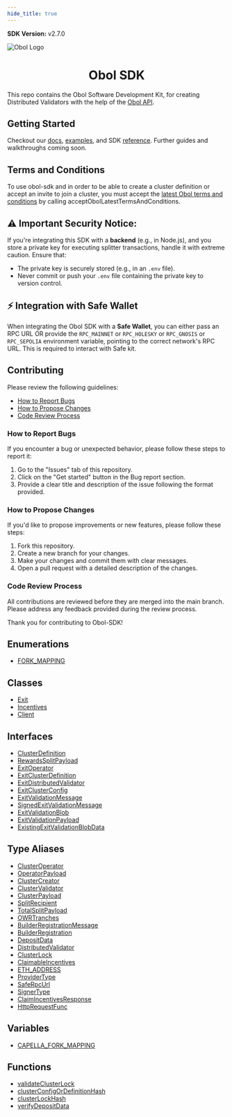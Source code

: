```yaml
---
hide_title: true
---
```


<span className="theme-doc-version-badge badge badge--secondary">
      <strong>SDK Version:</strong> v2.7.0
</span>

![Obol Logo](https://obol.org/obolnetwork.png)

<h1 align="center">Obol SDK</h1>

This repo contains the Obol Software Development Kit, for creating Distributed Validators with the help of the [Obol API](https://docs.obol.org/api).

## Getting Started

Checkout our [docs](https://docs.obol.org/docs/advanced/quickstart-sdk), [examples](https://github.com/ObolNetwork/obol-sdk-examples/), and SDK [reference](https://obolnetwork.github.io/obol-sdk). Further guides and walkthroughs coming soon.

## Terms and Conditions
To use obol-sdk and in order to be able to create a cluster definition or accept an invite to join a cluster, you must accept the [latest Obol terms and conditions](https://obol.org/terms.pdf) by calling acceptObolLatestTermsAndConditions.

## ⚠️ Important Security Notice:
If you're integrating this SDK with a **backend** (e.g., in Node.js), and you store a private key for executing splitter transactions, handle it with extreme caution. Ensure that:

- The private key is securely stored (e.g., in an `.env` file).
- Never commit or push your `.env` file containing the private key to version control.

## ⚡️ Integration with Safe Wallet

When integrating the Obol SDK with a **Safe Wallet**, you can either pass an RPC URL OR provide the `RPC_MAINNET` or `RPC_HOLESKY` or `RPC_GNOSIS` or `RPC_SEPOLIA` environment variable, pointing to the correct network's RPC URL. This is required to interact with Safe kit.

## Contributing

Please review the following guidelines:

- [How to Report Bugs](#how-to-report-bugs)
- [How to Propose Changes](#how-to-propose-changes)
- [Code Review Process](#code-review-process)

### How to Report Bugs

If you encounter a bug or unexpected behavior, please follow these steps to report it:

1. Go to the "Issues" tab of this repository.
2. Click on the "Get started" button in the Bug report section.
3. Provide a clear title and description of the issue following the format provided.

### How to Propose Changes

If you'd like to propose improvements or new features, please follow these steps:

1. Fork this repository.
2. Create a new branch for your changes.
3. Make your changes and commit them with clear messages.
4. Open a pull request with a detailed description of the changes.

### Code Review Process

All contributions are reviewed before they are merged into the main branch. Please address any feedback provided during the review process.

Thank you for contributing to Obol-SDK!

## Enumerations

- [FORK\_MAPPING](enumerations/FORK_MAPPING.md)

## Classes

- [Exit](classes/Exit.md)
- [Incentives](classes/Incentives.md)
- [Client](classes/Client.md)

## Interfaces

- [ClusterDefinition](interfaces/ClusterDefinition.md)
- [RewardsSplitPayload](interfaces/RewardsSplitPayload.md)
- [ExitOperator](interfaces/ExitOperator.md)
- [ExitClusterDefinition](interfaces/ExitClusterDefinition.md)
- [ExitDistributedValidator](interfaces/ExitDistributedValidator.md)
- [ExitClusterConfig](interfaces/ExitClusterConfig.md)
- [ExitValidationMessage](interfaces/ExitValidationMessage.md)
- [SignedExitValidationMessage](interfaces/SignedExitValidationMessage.md)
- [ExitValidationBlob](interfaces/ExitValidationBlob.md)
- [ExitValidationPayload](interfaces/ExitValidationPayload.md)
- [ExistingExitValidationBlobData](interfaces/ExistingExitValidationBlobData.md)

## Type Aliases

- [ClusterOperator](type-aliases/ClusterOperator.md)
- [OperatorPayload](type-aliases/OperatorPayload.md)
- [ClusterCreator](type-aliases/ClusterCreator.md)
- [ClusterValidator](type-aliases/ClusterValidator.md)
- [ClusterPayload](type-aliases/ClusterPayload.md)
- [SplitRecipient](type-aliases/SplitRecipient.md)
- [TotalSplitPayload](type-aliases/TotalSplitPayload.md)
- [OWRTranches](type-aliases/OWRTranches.md)
- [BuilderRegistrationMessage](type-aliases/BuilderRegistrationMessage.md)
- [BuilderRegistration](type-aliases/BuilderRegistration.md)
- [DepositData](type-aliases/DepositData.md)
- [DistributedValidator](type-aliases/DistributedValidator.md)
- [ClusterLock](type-aliases/ClusterLock.md)
- [ClaimableIncentives](type-aliases/ClaimableIncentives.md)
- [ETH\_ADDRESS](type-aliases/ETH_ADDRESS.md)
- [ProviderType](type-aliases/ProviderType.md)
- [SafeRpcUrl](type-aliases/SafeRpcUrl.md)
- [SignerType](type-aliases/SignerType.md)
- [ClaimIncentivesResponse](type-aliases/ClaimIncentivesResponse.md)
- [HttpRequestFunc](type-aliases/HttpRequestFunc.md)

## Variables

- [CAPELLA\_FORK\_MAPPING](variables/CAPELLA_FORK_MAPPING.md)

## Functions

- [validateClusterLock](functions/validateClusterLock.md)
- [clusterConfigOrDefinitionHash](functions/clusterConfigOrDefinitionHash.md)
- [clusterLockHash](functions/clusterLockHash.md)
- [verifyDepositData](functions/verifyDepositData.md)
